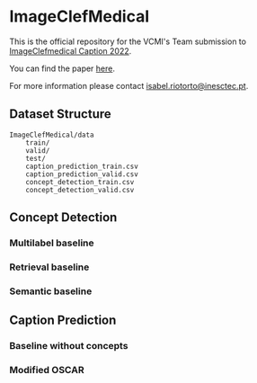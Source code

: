 # ImageClefMedical

This is the official repository for the VCMI's Team submission to [ImageClefmedical Caption 2022](https://www.imageclef.org/2022/medical/caption).

You can find the paper [here](http://ceur-ws.org/Vol-3180/paper-116.pdf).

For more information please contact isabel.riotorto@inesctec.pt.

## Dataset Structure

```
ImageClefMedical/data
    train/
    valid/
    test/
    caption_prediction_train.csv
    caption_prediction_valid.csv
    concept_detection_train.csv
    concept_detection_valid.csv
```    

## Concept Detection

### Multilabel baseline

### Retrieval baseline

### Semantic baseline


## Caption Prediction

### Baseline without concepts

### Modified OSCAR




